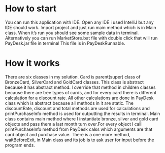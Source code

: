 # How to start
  You can run this application with IDE. Open any IDE i used IntelliJ but any IDE should work. Import project and just run main method which is in Main class. When it’s run you should see some sample data in terminal.
  Alternatively you can run MarketStore.bat file with double click that will run PayDesk.jar file in terminal This file is in PayDeskRunnable.

# How it works
  There are six classes in my solution. Card is parent(super) class of BronzeCard, SilverCard and GoldCard classes. This class is abstract because it has abstract method. I override that method in children classes because there are tree types of cards, and for every card there is different calculation for a discount rate.
  All other calculations are done in PayDesk class which is abstract because all methods in it are static. The discountRate, discount and total methods are used for calculations and printPurchaseInfo method is used for outputting the results in terminal.
  Main class contains main method where I instantiate bronze, silver and gold card objects and pass them a last month turn over.For every object I call printPurchaseInfo method from PayDesk calss which arguments are that card object and purchase value. There is a one more method, waitBeforeExit, in Main class and its job is to ask user for input before the program ends.
